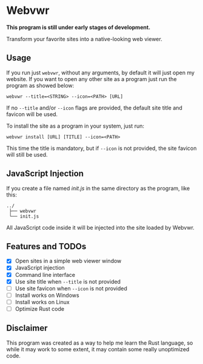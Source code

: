 # Webvwr

**This program is still under early stages of development.**

Transform your favorite sites into a native-looking web viewer.

## Usage

If you run just `webvwr`, without any arguments, by default it will just open my website. If you want to open any other site as a program just run the program as showed below:

```
webvwr --title=<STRING> --icon=<PATH> [URL]
```

If no `--title` and/or `--icon` flags are provided, the default site title and favicon will be used.

To install the site as a program in your system, just run:

```
webvwr install [URL] [TITLE] --icon=<PATH>
```

This time the title is mandatory, but if `--icon` is not provided, the site favicon will still be used.

## JavaScript Injection

If you create a file named *init.js* in the same directory as the program, like this:

```
../
 ├── webvwr
 └── init.js
```

All JavaScript code inside it will be injected into the site loaded by Webvwr.

## Features and TODOs

- [X] Open sites in a simple web viewer window
- [X] JavaScript injection
- [X] Command line interface
- [X] Use site title when `--title` is not provided
- [ ] Use site favicon when `--icon` is not provided
- [ ] Install works on Windows
- [ ] Install works on Linux
- [ ] Optimize Rust code

## Disclaimer

This program was created as a way to help me learn the Rust language, so while it may work to some extent, it may contain some really unoptimized code.